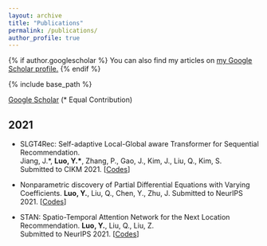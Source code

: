 ```yaml
---
layout: archive
title: "Publications"
permalink: /publications/
author_profile: true
---
```


{% if author.googlescholar %}
  You can also find my articles on <u><a href="{{author.googlescholar}}">my Google Scholar profile</a>.</u>
{% endif %}

{% include base_path %}

[Google Scholar](https://scholar.google.com/citations?user=g_MmNEoAAAAJ) (\* Equal Contribution)  
  
## 2021
* SLGT4Rec: Self-adaptive Local-Global aware Transformer for Sequential Recommendation.  
Jiang, J.\*, __Luo, Y.\*__, Zhang, P., Gao, J., Kim, J., Liu, Q., Kim, S.  
Submitted to CIKM 2021. [[Codes](https://github.com/juyongjiang/SLGT)]  
  
* Nonparametric discovery of Partial Differential Equations with Varying Coefficients.
__Luo, Y.__, Liu, Q., Chen, Y., Zhu, J. 
Submitted to NeurIPS 2021. [[Codes](https://github.com/yingtaoluo/Nonparametric-Learning-PDE-Random-Coefficient)]

* STAN: Spatio-Temporal Attention Network for the Next Location Recommendation.
__Luo, Y.__, Liu, Q., Liu, Z.  
Submitted to NeurIPS 2021. [[Codes](https://github.com/yingtaoluo/Spatial-Temporal-Attention-Network-for-POI-Recommendation)]
